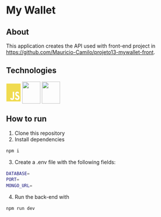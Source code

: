 # My Wallet

## About

This application creates the API used with front-end project in https://github.com/Mauricio-Camilo/projeto13-mywallet-front.

## Technologies

<div>
    <img align="center" height="50" width="40"src="https://raw.githubusercontent.com/devicons/devicon/master/icons/javascript/javascript-plain.svg" />
    <img align="center" height="60" width="50" src="https://cdn.jsdelivr.net/gh/devicons/devicon/icons/nodejs/nodejs-original.svg" />
    <img align="center" height="60" width="50" src="https://cdn.jsdelivr.net/gh/devicons/devicon/icons/postgresql/postgresql-original-wordmark.svg" />
</div>

## How to run
1. Clone this repository
2. Install dependencies
```bash
npm i
```
3. Create a .env file with the following fields:
```bash
DATABASE=
PORT=
MONGO_URL=
```
4. Run the back-end with
```bash
npm run dev
```
